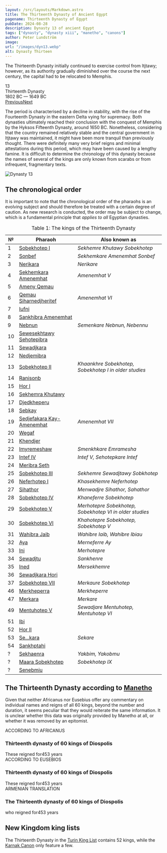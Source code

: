 ```yaml
---
layout: /src/layouts/Markdown.astro
title: The Thirteenth Dynasty of Ancient Egypt
pagename: Thirteenth Dynasty of Egypt
pubDate: 2024-08-28
description: Dynasty 13 of ancient Egypt
tags: ["dynasty", "dynasty xiii", "manetho", "canons"]
author: Peter Lundström
image:
url: "/images/dyn13.webp"
alt: Dynasty Thirteen
---
```


<p class="lead">
The Thirteenth Dynasty initially continued to exercise control from Itjtawy; however, as its authority gradually diminished over the course the next century, the capital had to be relocated to Memphis.
</p>
<div class="dynruta float-right ml-4 mb-3 mt-4">
	<div class="flex flex-col justify-center items-center [text-shadow:_0_1px_0_rgb(255_255_255_/_20%)]">
		<div class="text-9xl font-bold [text-shadow:_0_1px_0_rgb(255_255_255_/_40%)]">13</div>
		<div>Thirteenth Dynasty</div>
		<div>1802 BC &mdash; 1649 BC</div>
		<div class="w-full flex justify-between"><a href="/dynasty/12">Previous</a><a href="/dynasty/14">Next</a></div>
	</div>
</div>
<p>
The period is characterised by a decline in stability, with the rise of the Fourteenth Dynasty in the eastern Delta vying for supremacy. Both dynasties ultimately reached their conclusion with the conquest of Memphis by the Hyksos Fifteenth Dynasty, around 1650 BC. Nonetheless, considering that the country remained relatively stable and the central government in Itjtawy was maintained, it might have been more tranquil than previously thought. There were definitely many very brief reigns and minimal attestations during this period, which may have been caused by a lengthy famine. It is difficult to determine the chronology of this dynasty because the names of several of the kings are only known from scarabs or from infrequent, fragmentary texts.
</p>

<img class="w-full rounded-sm sm:rounded-xl my-10" src="/images/dyn13.webp" alt="Dynasty 13">
<h2 class="mt-10 text-wrap">The chronological order</h3>
<p>
It is important to note that the chronological order of the pharaohs is an evolving subject and should therefore be treated with a certain degree of caution. As new research is conducted, the order may be subject to change, which is a fundamental principle that <i>applies to all</i> Egyptian dynasties.
</p>

<table>
	<caption class="py-2 text-sm">Table 1: The kings of the Thirteenth Dynasty</caption>
	<thead>
		<tr>
			<th scope="col" class="pr-[1ch] text-center">№</th>
			<th scope="col" class="pl-3">Pharaoh</th>
			<th scope="col" class="pl-3">Also known as</th>
		</tr>
	</thead>
	<tbody>
<tr><td>1</td><td><a href="/pharaohs/Sobekhotep-I">Sobekhotep I</a></td><td><em>Sekhemre Khutawy Sobekhotep</em></td></tr>
<tr><td>2</td><td><a href="/pharaohs/Sonbef">Sonbef</a></td><td><em>Sekhemkare Amenemhat Sonbef</em></td></tr>
<tr><td>3</td><td><a href="/pharaohs/Nerikara">Nerikara</a></td><td><em>Nerikare</em></td></tr>
<tr><td>4</td><td><a href="/pharaohs/Sekhemkara-Amenemhat">Sekhemkara Amenemhat</a></td><td><em>Amenemhat V</em></td></tr>
<tr><td>5</td><td><a href="/pharaohs/Ameny-Qemau">Ameny Qemau</a></td><td><em></em></td></tr>
<tr><td>6</td><td><a href="/pharaohs/Qemau-Siharnedjheritef">Qemau Siharnedjheritef</a></td><td><em>Amenemhat VI</em></td></tr>
<tr><td>7</td><td><a href="/pharaohs/Iufni">Iufni</a></td><td><em></em></td></tr>
<tr><td>8</td><td><a href="/pharaohs/Sankhibra-Amenemhat">Sankhibra Amenemhat</a></td><td><em></em></td></tr>
<tr><td>9</td><td><a href="/pharaohs/Nebnun">Nebnun</a></td><td><em>Semenkare Nebnun, Nebennu</em></td></tr>
<tr><td>10</td><td><a href="/pharaohs/Sewesekhtawy-Sehotepibra">Sewesekhtawy Sehotepibra</a></td><td><em></em></td></tr>
<tr><td>11</td><td><a href="/pharaohs/Sewadjkara">Sewadjkara</a></td><td><em></em></td></tr>
<tr><td>12</td><td><a href="/pharaohs/Nedjemibra">Nedjemibra</a></td><td><em></em></td></tr>
<tr><td>13</td><td><a href="/pharaohs/Sobekhotep-II">Sobekhotep II</a></td><td><em>Khaankhre Sobekhotep, Sobekhotep I in older studies</em></td></tr>
<tr><td>14</td><td><a href="/pharaohs/Ranisonb">Ranisonb</a></td><td><em></em></td></tr>
<tr><td>15</td><td><a href="/pharaohs/Hor-I">Hor I</a></td><td><em></em></td></tr>
<tr><td>16</td><td><a href="/pharaohs/Sekhemra-Khutawy">Sekhemra Khutawy</a></td><td><em></em></td></tr>
<tr><td>17</td><td><a href="/pharaohs/Djedkheperu">Djedkheperu</a></td><td><em></em></td></tr>
<tr><td>18</td><td><a href="/pharaohs/Sebkay">Sebkay</a></td><td><em></em></td></tr>
<tr><td>19</td><td><a href="/pharaohs/Sedjefakara-Kay-Amenemhat">Sedjefakara Kay-Amenemhat</a></td><td><em>Amenemhat VII</em></td></tr>
<tr><td>20</td><td><a href="/pharaohs/Wegaf">Wegaf</a></td><td><em></em></td></tr>
<tr><td>21</td><td><a href="/pharaohs/Khendjer">Khendjer</a></td><td><em></em></td></tr>
<tr><td>22</td><td><a href="/pharaohs/Imyremeshaw">Imyremeshaw</a></td><td><em>Smenkhkare Emramesha</em></td></tr>
<tr><td>23</td><td><a href="/pharaohs/Intef-IV">Intef IV</a></td><td><em>Intef V, Sehotepkare Intef</em></td></tr>
<tr><td>24</td><td><a href="/pharaohs/Meribra-Seth">Meribra Seth</a></td><td><em></em></td></tr>
<tr><td>25</td><td><a href="/pharaohs/Sobekhotep-III">Sobekhotep III</a></td><td><em>Sekhemre Sewadjtawy Sobkhotep</em></td></tr>
<tr><td>26</td><td><a href="/pharaohs/Neferhotep-I">Neferhotep I</a></td><td><em>Khasekhemre Neferhotep</em></td></tr>
<tr><td>27</td><td><a href="/pharaohs/Sihathor">Sihathor</a></td><td><em>Menwadjre Sihathor, Sahathor</em></td></tr>
<tr><td>28</td><td><a href="/pharaohs/Sobekhotep-IV">Sobekhotep IV</a></td><td><em>Khaneferre Sobekhotep</em></td></tr>
<tr><td>29</td><td><a href="/pharaohs/Sobekhotep-V">Sobekhotep V</a></td><td><em>Merhotepre Sobekhotep, Sobekhotep VI in older studies</em></td></tr>
<tr><td>30</td><td><a href="/pharaohs/Sobekhotep-VI">Sobekhotep VI</a></td><td><em>Khahotepre Sobekhotep, Sobekhotep V</em></td></tr>
<tr><td>31</td><td><a href="/pharaohs/Wahibra-Jaib">Wahibra Jaib</a></td><td><em>Wahibre Iaib, Wahibre Ibiau</em></td></tr>
<tr><td>32</td><td><a href="/pharaohs/Aya">Aya</a></td><td><em>Merneferre Ay</em></td></tr>
<tr><td>33</td><td><a href="/pharaohs/Ini-I">Ini</a></td><td><em>Merhotepre</em></td></tr>
<tr><td>34</td><td><a href="/pharaohs/Sewadjtu">Sewadjtu</a></td><td><em>Sankhenre</em></td></tr>
<tr><td>35</td><td><a href="/pharaohs/Ined">Ined</a></td><td><em>Mersekhemre</em></td></tr>
<tr><td>36</td><td><a href="/pharaohs/Sewadjkara-Hori">Sewadjkara Hori</a></td><td><em></em></td></tr>
<tr><td>37</td><td><a href="/pharaohs/Sobekhotep-VII">Sobekhotep VII</a></td><td><em>Merkaure Sobekhotep</em></td></tr>
<tr><td>46</td><td><a href="/pharaohs/Merkheperra">Merkheperra</a></td><td><em>Merkheperre</em></td></tr>
<tr><td>47</td><td><a href="/pharaohs/Merkara">Merkara</a></td><td><em>Merkare</em></td></tr>
<tr><td>49</td><td><a href="/pharaohs/Mentuhotep-V">Mentuhotep V</a></td><td><em>Sewadjare Mentuhotep, Mentuhotep VI</em></td></tr>
<tr><td>51</td><td><a href="/pharaohs/Ibi">Ibi</a></td><td><em></em></td></tr>
<tr><td>52</td><td><a href="/pharaohs/Hor-II">Hor II</a></td><td><em></em></td></tr>
<tr><td>53</td><td><a href="/pharaohs/Se--kara">Se...kara</a></td><td><em>Sekare</em></td></tr>
<tr><td>54</td><td><a href="/pharaohs/Sankhptahi">Sankhptahi</a></td><td><em></em></td></tr>
<tr><td>?</td><td><a href="/pharaohs/Sekhaenra">Sekhaenra</a></td><td><em>Yakbim, Yakobmu</em></td></tr>
<tr><td>?</td><td><a href="/pharaohs/Maara-Sobekhotep">Maara Sobekhotep</a></td><td><em>Sobekhotep IX</em></td></tr><tr><td>?</td><td><a href="/pharaohs/Senebmiu">Senebmiu</a></td><td><em></em></td></tr>
    </tbody>
</table>

<h2 class="mt-10 text-wrap">The Thirteenth Dynasty according to <a href="/authors/manetho">Manetho</a></h2>

<p>
Given that neither Africanus nor Eusebius offer any commentary on individual names and reigns of all 60 kings, beyond the number and duration, it seems peculiar that they would reiterate the same information. It is unclear whether this data was originally provided by Manetho at all, or whether it was removed by an epitomist.
</p>

<div class="dynasty">
	<div class="w-full">
		<div class="according">ACCORDING TO AFRICANUS</div>
		<h3>Thirteenth dynasty of 60 kings of Diospolis</h3>
		These reigned for<span class="y">453 years</span>
	</div>
	<div class="w-full">
		<div class="according">ACCORDING TO EUSEBIOS</div>
		<h3>Thirteenth dynasty of 60 kings of Diospolis</h3>
		These reigned for<span class="y">453 years</span>
	</div>
	<div class="w-full">
		<div class="according">ARMENIAN TRANSLATION</div>
		<h3>The Thirteenth dynasty of 60 kings of Diospolis</h3>
		who reigned for<span class="y">453 years</span>
	</div>
</div>

<h2 class="mt-10 text-wrap">New Kingdom king lists</h2>
<p>
	The Thirteenth Dynasty in the <a href="/kinglists/turin">Turin King List</a> contains 52 kings, while the <a href="/kinglists/karnak-canon">Karnak Canon</a> only feature a few. 
</p>
